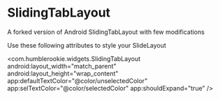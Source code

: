 # SlidingTabLayout
A forked version of Android  SlidingTabLayout with few modifications

Use these following attributes to style your SlideLayout 

<com.humblerookie.widgets.SlidingTabLayout
		android:layout_width="match_parent"
		android:layout_height="wrap_content"
		app:defaultTextColor="@color/unselectedColor"
		app:selTextColor="@color/selectedColor"
		app:shouldExpand="true"
/>
